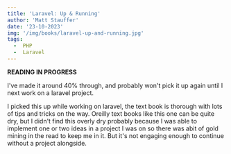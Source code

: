 ```yaml
---
title: 'Laravel: Up & Running'
author: 'Matt Stauffer'
date: '23-10-2023'
img: '/img/books/laravel-up-and-running.jpg'
tags:
  -  PHP
  -  Laravel
---
```


**READING IN PROGRESS**

I've made it around 40% through, and probably won't pick it up again until I next work on a laravel project.

I picked this up while working on laravel, the text book is thorough with lots of tips and tricks on the way. Oreilly text books like this one can be quite dry, but I didn't find this overly dry probably because I was able to implement one or two ideas in a project I was on so there was abit of gold mining in the read to keep me in it. But it's not engaging enough to continue without a project alongside.